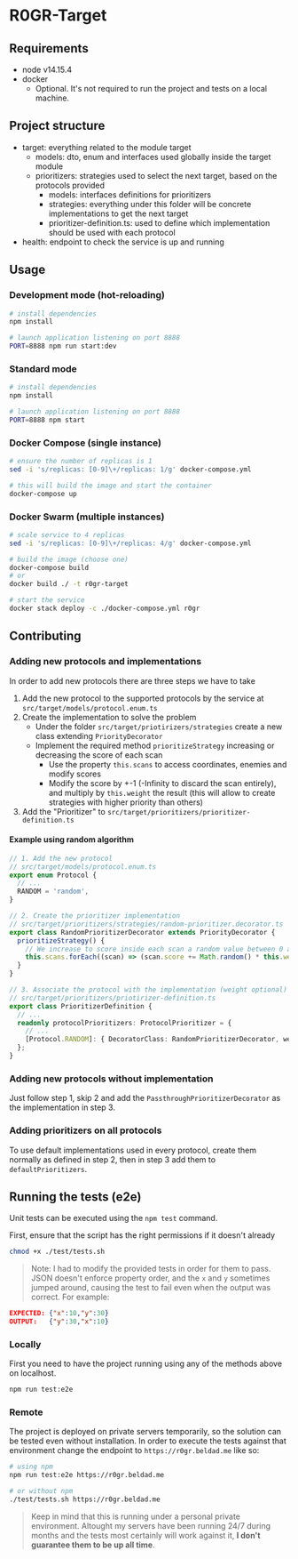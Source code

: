 # R0GR-Target

## Requirements

- node v14.15.4
- docker
  - Optional. It's not required to run the project and tests on a local machine.

## Project structure

- target: everything related to the module target
  - models: dto, enum and interfaces used globally inside the target module
  - prioritizers: strategies used to select the next target, based on the protocols provided
    - models: interfaces definitions for prioritizers
    - strategies: everything under this folder will be concrete implementations to get the next target
    - prioritizer-definition.ts: used to define which implementation should be used with each protocol
- health: endpoint to check the service is up and running

## Usage

### Development mode (hot-reloading)

```bash
# install dependencies
npm install

# launch application listening on port 8888
PORT=8888 npm run start:dev
```

### Standard mode

```bash
# install dependencies
npm install

# launch application listening on port 8888
PORT=8888 npm start
```

### Docker Compose (single instance)

```bash
# ensure the number of replicas is 1
sed -i 's/replicas: [0-9]\+/replicas: 1/g' docker-compose.yml

# this will build the image and start the container
docker-compose up
```

### Docker Swarm (multiple instances)

```bash
# scale service to 4 replicas
sed -i 's/replicas: [0-9]\+/replicas: 4/g' docker-compose.yml

# build the image (choose one)
docker-compose build
# or
docker build ./ -t r0gr-target

# start the service
docker stack deploy -c ./docker-compose.yml r0gr
```

## Contributing

### Adding new protocols and implementations

In order to add new protocols there are three steps we have to take

1. Add the new protocol to the supported protocols by the service at `src/target/models/protocol.enum.ts`
2. Create the implementation to solve the problem
    - Under the folder `src/target/priotirizers/strategies` create a new class extending `PriorityDecorator`
    - Implement the required method `prioritizeStrategy` increasing or decreasing the score of each scan
      - Use the property `this.scans` to access coordinates, enemies and modify scores
      - Modify the score by +-1 (-Infinity to discard the scan entirely), and multiply by `this.weight` the result
        (this will allow to create strategies with higher priority than others)
3. Add the "Prioritizer" to `src/target/prioritizers/prioritizer-definition.ts`

#### Example using random algorithm

```typescript
// 1. Add the new protocol
// src/target/models/protocol.enum.ts
export enum Protocol {
  // ...
  RANDOM = 'random',
}
```

```typescript
// 2. Create the prioritizer implementation
// src/target/prioritizers/strategies/random-prioritizer.decorator.ts
export class RandomPrioritizerDecorator extends PriorityDecorator {
  prioritizeStrategy() {
    // We increase to score inside each scan a random value between 0 and 1 and multiplied the result by the weight
    this.scans.forEach((scan) => (scan.score += Math.random() * this.weight));
  }
}
```

```typescript
// 3. Associate the protocol with the implementation (weight optional)
// src/target/prioritizers/priotirizer-definition.ts
export class PrioritizerDefinition {
  // ...
  readonly protocolPrioritizers: ProtocolPrioritizer = {
    // ...
    [Protocol.RANDOM]: { DecoratorClass: RandomPrioritizerDecorator, weight: 0.5 },
  };
}
```

### Adding new protocols without implementation

Just follow step 1, skip 2 and add the `PassthroughPrioritizerDecorator` as the implementation in step 3.

### Adding prioritizers on all protocols

To use default implementations used in every protocol, create them normally as defined in step 2,
then in step 3 add them to `defaultPrioritizers`.

## Running the tests (e2e)

Unit tests can be executed using the `npm test` command.

First, ensure that the script has the right permissions if it doesn't already
```bash
chmod +x ./test/tests.sh
```

> Note: I had to modify the provided tests in order for them to pass.
> JSON doesn't enforce property order, and the `x` and `y` sometimes jumped around, causing the test to fail
> even when the output was correct. For example:
```json
EXPECTED: {"x":10,"y":30}
OUTPUT:   {"y":30,"x":10}
```

### Locally

First you need to have the project running using any of the methods above on localhost.

```bash
npm run test:e2e
```

### Remote

The project is deployed on private servers temporarily, so the solution can be tested even without installation.
In order to execute the tests against that environment change the endpoint to `https://r0gr.beldad.me` like so:

```bash
# using npm
npm run test:e2e https://r0gr.beldad.me

# or without npm
./test/tests.sh https://r0gr.beldad.me
```

> Keep in mind that this is running under a personal private environment.
> Altought my servers have been running 24/7 during months and the tests most certainly will work against it, **I don't guarantee them to be up all time**.
